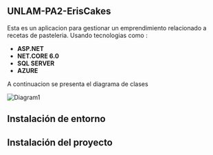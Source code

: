 ## UNLAM-PA2-ErisCakes
Esta es un aplicacion para gestionar un emprendimiento relacionado a recetas de pasteleria. Usando tecnologias como :
- **ASP.NET**
- **NET.CORE 6.0**
- **SQL SERVER**
- **AZURE**

A continuacion se presenta el diagrama de clases

![Diagram1](https://github.com/MirkoGabriel/UNLAM-PA2-ErisCakes/assets/93550776/d0e5fbf0-7ff4-47d6-b517-490661aa1619)

## Instalación de entorno

## Instalación del proyecto
